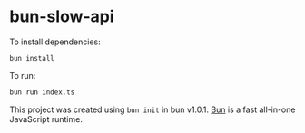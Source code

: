 # bun-slow-api

To install dependencies:

```bash
bun install
```

To run:

```bash
bun run index.ts
```

This project was created using `bun init` in bun v1.0.1. [Bun](https://bun.sh) is a fast all-in-one JavaScript runtime.
